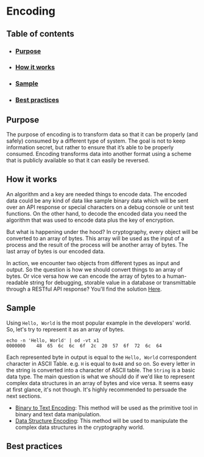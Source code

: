 # Encoding

## Table of contents

- ### [Purpose](#purpose)
- ### [How it works](#how-it-works)
- ### [Sample](#sample)
- ### [Best practices](#best-practices)

## Purpose

The purpose of encoding is to transform data so that it can be properly (and safely) consumed by a different type of
system. The goal is not to keep information secret, but rather to ensure that it’s able to be properly consumed.
Encoding transforms data into another format using a scheme that is publicly available so that it can easily be
reversed.

## How it works

An algorithm and a key are needed things to encode data. The encoded data could be any kind of data like sample binary
data which will be sent over an API response or special characters on a debug console or unit test functions. On the
other hand, to decode the encoded data you need the algorithm that was used to encode data plus the key of encryption.

But what is happening under the hood? In cryptography, every object will be converted to an array of bytes. This array
will be used as the input of a process and the result of the process will be another array of bytes. The last array of bytes
is our encoded data.

In action, we encounter two objects from different types as input and output. So the question is how we should convert
things to an array of bytes. Or vice versa how we can encode the array of bytes to a human-readable string for
debugging, storable value in a database or transmittable through a RESTful API response? You'll find the
solution [Here](#sample).

## Sample

Using `Hello, World` is the most popular example in the developers' world. So, let's try to represent it as an array of
bytes.

```
echo -n 'Hello, World' | od -vt x1
0000000    48  65  6c  6c  6f  2c  20  57  6f  72  6c  64
```

Each represented byte in output is equal to the `Hello, World` correspondent character in ASCII Table. e.g. `H` is equal
to `0x48` and so on. So every letter in the string is converted into a character of ASCII table. The `String` is a basic
data type. The main question is what we should do if we'd like to represent complex data structures in an array of bytes
and vice versa. It seems easy at first glance, it's not though. It's highly recommended to persuade the next sections.

- [Binary to Text Encoding](https://github.com/KeyvanArj/cryptography-in-use/tree/main/encoding/binary-to-text): This
  method will be used as the primitive tool in binary and text data manipulation.
- [Data Structure Encoding](https://github.com/KeyvanArj/cryptography-in-use/tree/main/encoding/data-structure-encoding):
  This method will be used to manipulate the complex data structures in the cryptography world.

## Best practices